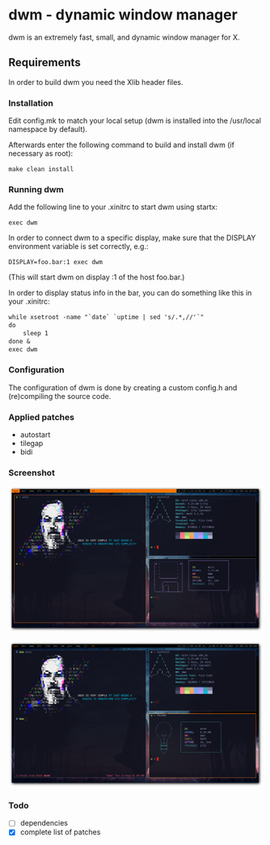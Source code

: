 dwm - dynamic window manager
============================
dwm is an extremely fast, small, and dynamic window manager for X.


Requirements
------------
In order to build dwm you need the Xlib header files.


### Installation

Edit config.mk to match your local setup (dwm is installed into
the /usr/local namespace by default).

Afterwards enter the following command to build and install dwm (if
necessary as root):

    make clean install


### Running dwm

Add the following line to your .xinitrc to start dwm using startx:

    exec dwm

In order to connect dwm to a specific display, make sure that
the DISPLAY environment variable is set correctly, e.g.:

    DISPLAY=foo.bar:1 exec dwm

(This will start dwm on display :1 of the host foo.bar.)

In order to display status info in the bar, you can do something
like this in your .xinitrc:

    while xsetroot -name "`date` `uptime | sed 's/.*,//'`"
    do
    	sleep 1
    done &
    exec dwm


### Configuration

The configuration of dwm is done by creating a custom config.h
and (re)compiling the source code.

### Applied patches

- autostart
- tilegap
- bidi

### Screenshot

![color-on-bg](shots/color-on-bg.png)

![color-on-fg](shots/color-on-fg.png)

### Todo

- [ ] dependencies
- [x] complete list of patches
